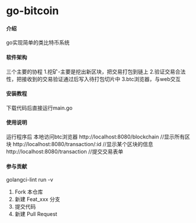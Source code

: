 # go-bitcoin

#### 介绍
go实现简单的类比特币系统

#### 软件架构
三个主要的协程
1.挖矿-主要是挖出新区块，把交易打包到链上
2.验证交易合法性，把接收到的交易验证通过后写入待打包切片中
3.btc浏览器，与web交互

#### 安装教程
下载代码后直接运行main.go

#### 使用说明
运行程序后
本地访问btc浏览器
http://localhost:8080/blockchain //显示所有区块
http://localhost:8080/transaction/:id //显示某个区块的信息
http://localhost:8080/transaction //提交交易表单

#### 参与贡献
golangci-lint run -v 

1.  Fork 本仓库
2.  新建 Feat_xxx 分支
3.  提交代码
4.  新建 Pull Request
